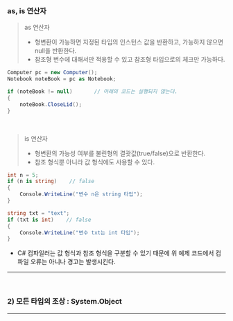 ### as, is 연산자
> as 연산자    
> - 형변환이 가능하면 지정된 타입의 인스턴스 값을 반환하고, 가능하지 않으면 null을 반환한다.    
> - 참조형 변수에 대해서만 적용할 수 있고 참조형 타입으로의 체크만 가능하다.

```csharp
Computer pc = new Computer();
Notebook noteBook = pc as Notebook;

if (noteBook != null)       // 아래의 코드는 실행되지 않는다.
{
    noteBook.CloseLid();
}
```
<br>

> is 연산자    
> - 형변환의 가능성 여부를 불린형의 결괏값(true/false)으로 반환한다.    
> - 참조 형식뿐 아니라 값 형식에도 사용할 수 있다.

```csharp
int n = 5;
if (n is string)    // false
{
    Console.WriteLine("변수 n은 string 타입");
}

string txt = "text";
if (txt is int)    // false
{
    Console.WriteLine("변수 txt는 int 타입");
}
```
- C# 컴파일러는 값 형식과 참조 형식을 구분할 수 있기 때문에 위 예제 코드에서 컴파일 오류는 아니나 경고는 발생시킨다.
****
<br>

### 2) 모든 타입의 조상 : System.Object
> 



****
<br>
